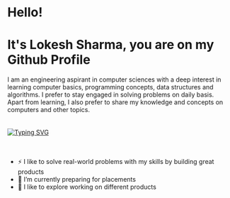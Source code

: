 <h1>Hello!</h1>
<h1>It's Lokesh Sharma, you are on my Github Profile</h1>
I am an engineering aspirant in computer sciences with a deep interest in learning computer basics, programming concepts, data structures and algorithms. I prefer to stay engaged in solving problems on daily basis. Apart from learning, I also prefer to share my knowledge and concepts on computers and other topics.
<br/><br/><br/>
<a href="https://git.io/typing-svg"><img src="https://readme-typing-svg.demolab.com?font=Fira+Code&pause=1000&color=38C2FF&background=366EFF00&center=true&vCenter=true&width=435&lines=Hi%2C+i+am+Lokesh+Sharma;I+am+passionate+Software+Developer;I+like+to+solve+real-world+problems+" alt="Typing SVG" /></a>
<br/><br/><br/>
<ul>
  <li>⚡ I like to solve real-world problems with my skills by building great products</li>
  <li>🔭 I’m currently preparing for placements</li>
  <li>🌱 I like to explore working on different products</li>
</ul>

